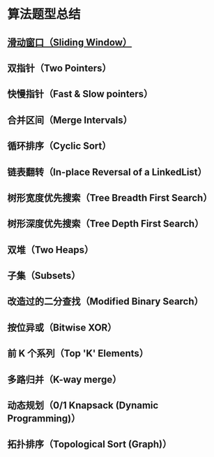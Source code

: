 # 算法题型总结

## [滑动窗口（Sliding Window）](/sliding-window.md)

## 双指针（Two Pointers）

## 快慢指针（Fast & Slow pointers）

## 合并区间（Merge Intervals）

## 循环排序（Cyclic Sort）

## 链表翻转（In-place Reversal of a LinkedList）

## 树形宽度优先搜索（Tree Breadth First Search）

## 树形深度优先搜索（Tree Depth First Search）

## 双堆（Two Heaps）

## 子集（Subsets）

## 改造过的二分查找（Modified Binary Search）

## 按位异或（Bitwise XOR）

## 前 K 个系列（Top 'K' Elements）

## 多路归并（K-way merge）

## 动态规划（0/1 Knapsack (Dynamic Programming)）

## 拓扑排序（Topological Sort (Graph)）

